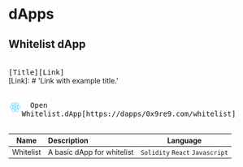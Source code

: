# dApps

## Whitelist dApp

<kbd> <br> [Title][Link] <br> </kbd>
[Link]: # 'Link with example title.'


<kbd> <br> <img align="left" alt="React" width="26px" src="https://raw.githubusercontent.com/github/explore/80688e429a7d4ef2fca1e82350fe8e3517d3494d/topics/react/react.png" />
 Open Whitelist.dApp[https://dapps/0x9re9.com/whitelist] <br> </kbd>

| Name      | Description   | Language  |
| ------------- |:--------------|:---------:|
| Whitelist      | A basic dApp for whitelist | `Solidity` `React` `Javascript`  |


